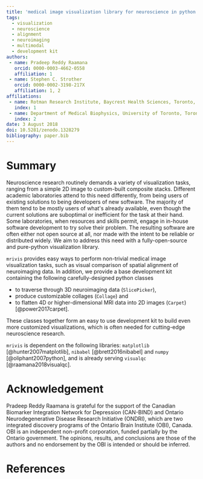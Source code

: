 ```yaml
---
title: 'medical image visualization library for neuroscience in python'
tags:
  - visualization
  - neuroscience
  - alignment
  - neuroimaging
  - multimodal
  - development kit
authors:
 - name: Pradeep Reddy Raamana
   orcid: 0000-0003-4662-0558
   affiliation: 1
 - name: Stephen C. Strother
   orcid: 0000-0002-3198-217X
   affiliation: 1, 2
affiliations:
 - name: Rotman Research Institute, Baycrest Health Sciences, Toronto, ON, Canada
   index: 1
 - name: Department of Medical Biophysics, University of Toronto, Toronto, ON, Canada
   index: 2
date: 3 August 2018
doi: 10.5281/zenodo.1328279
bibliography: paper.bib
---
```


# Summary

Neuroscience research routinely demands a variety of visualization tasks, ranging from a simple 2D image to custom-built composite stacks. Different academic laboratories attend to this need differently, from being users of existing solutions to being developers of new software. The majority of them tend to be mostly users of what's already available, even though the current solutions are suboptimal or inefficient for the task at their hand. Some laboratories, when resources and skills permit, engage in in-house software development to try solve their problem. The resulting software are often either not open source at all, nor made with the intent to be reliable or distributed widely. We aim to address this need with a fully-open-source and pure-python visualization library.

`mrivis` provides easy ways to perform non-trivial medical image visualization tasks, such as visual comparison of spatial alignment of neuroimaging data. In addition, we provide a base development kit containing the following carefully-designed python classes
 - to traverse through 3D neuroimaging data (`SlicePicker`),
 - produce customizable collages (`Collage`) and
 - to flatten 4D or higher-dimensional MRI data into 2D images (`Carpet`) [@power2017carpet].

These classes together form an easy to use development kit to build even more customized visualizations, which is often needed for cutting-edge neuroscience research.

`mrivis` is dependent on the following libraries: `matplotlib` [@hunter2007matplotlib], `nibabel` [@brett2016nibabel] and `numpy` [@oliphant2007python], and is already serving `visualqc` [@raamana2018visualqc].

# Acknowledgement

Pradeep Reddy Raamana is grateful for the support of the Canadian Biomarker Integration Network for Depression (CAN-BIND) and Ontario Neurodegenerative Disease Research Initiative (ONDRI), which are two integrated discovery programs of the Ontario Brain Institute (OBI), Canada. OBI is an independent non-profit corporation, funded partially by the Ontario government. The opinions, results, and conclusions are those of the authors and no endorsement by the OBI is intended or should be inferred.

# References
